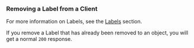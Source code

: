 ### Removing a Label from a Client

For more information on Labels, see the [Labels](#label-object) section.

If you remove a Label that has already been removed to an object, you will get a normal `200` response.
